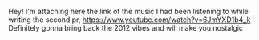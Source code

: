 Hey! 
I'm attaching here the link of the music I had been listening to while writing the second pr, https://www.youtube.com/watch?v=6JmYXD1b4_k
Definitely gonna bring back the 2012 vibes and will make you nostalgic
